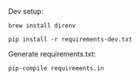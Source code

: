 Dev setup:

    brew install direnv

    pip install -r requirements-dev.txt

Generate requirements.txt:

    pip-compile requirements.in
